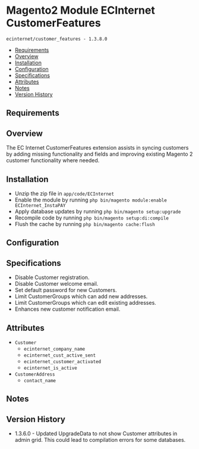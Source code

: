 # Magento2 Module ECInternet CustomerFeatures
``ecinternet/customer_features - 1.3.8.0``

- [Requirements](#requirements-header)
- [Overview](#overview-header)
- [Installation](#installation-header)
- [Configuration](#configuration-header)
- [Specifications](#specifications-header)
- [Attributes](#attributes-header)
- [Notes](#notes-header)
- [Version History](#version-history-header)

## Requirements

## Overview
The EC Internet CustomerFeatures extension assists in syncing customers by adding missing functionality and fields and improving existing Magento 2 customer functionality where needed.

## Installation
- Unzip the zip file in `app/code/ECInternet`
- Enable the module by running `php bin/magento module:enable ECInternet_InstaPAY`
- Apply database updates by running `php bin/magento setup:upgrade`
- Recompile code by running `php bin/magento setup:di:compile`
- Flush the cache by running `php bin/magento cache:flush`

## Configuration

## Specifications
- Disable Customer registration.
- Disable Customer welcome email.
- Set default password for new Customers.
- Limit CustomerGroups which can add new addresses.
- Limit CustomerGroups which can edit existing addresses.
- Enhances new customer notification email.

## Attributes
- `Customer`
  - `ecinternet_company_name`
  - `ecinternet_cust_active_sent`
  - `ecinternet_customer_activated`
  - `ecinternet_is_active`
- `CustomerAddress`
  - `contact_name`

## Notes

## Version History
- 1.3.6.0 - Updated UpgradeData to not show Customer attributes in admin grid.  This could lead to compilation errors for some databases.
